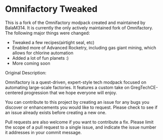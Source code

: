 # Omnifactory Tweaked

This is a fork of the Omnifactory modpack created and maintained by BalaM314. It is currently the only actively maintained fork of Omnifactory.
The following major things were changed:
* Tweaked a few recipes(airtight seal, etc)
* Enabled more of Advanced Rocketry, including gas giant mining, which allows for chlorine automation
* Added a lot of fun planets :)
* More coming soon





Original Description:

Omnifactory is a quest-driven, expert-style tech modpack focused on automating large-scale factories. It features a custom take on GregTechCE-centered progression that we hope everyone will enjoy.

You can contribute to this project by creating an issue for any bugs you discover or enhancements you would like to request. Please check to see if an issue already exists before creating a new one. 

Pull requests are also welcome if you want to contribute a fix. Please limit the scope of a pull request to a single issue, and indicate the issue number it addresses in your commit message.